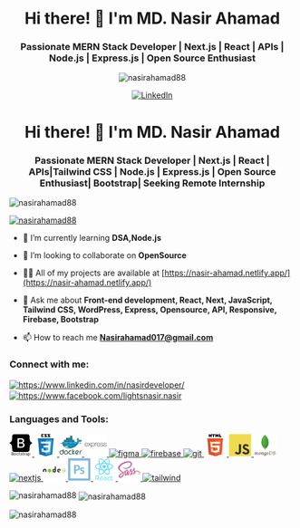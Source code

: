 <h1 align="center">Hi there! 👋 I'm MD. Nasir Ahamad</h1>
<h3 align="center">Passionate MERN Stack Developer | Next.js | React | APIs | Node.js | Express.js | Open Source Enthusiast</h3>

<p align="center">
  <img src="https://komarev.com/ghpvc/?username=nasirahamad88&label=Profile%20views&color=0e75b6&style=flat" alt="nasirahamad88" />
</p>

<p align="center">
  <a href="https://www.linkedin.com/in/nasirdeveloper/" target="_blank" title="LinkedIn">
    <img src="https://raw.githubusercontent.com/rahuldkjain/github-profile-readme-generator/master/src/images/icons/Social/linked-in-alt.svg" alt="LinkedIn" height="30" width="40" />
  </a>
</p>





<h1 align="center">Hi there! 👋 I'm MD. Nasir Ahamad</h1>
<h3 align="center">Passionate MERN Stack Developer | Next.js | React | APIs|Tailwind CSS | Node.js | Express.js | Open Source Enthusiast| Bootstrap| Seeking Remote Internship</h3>

<p align="left"> <img src="https://komarev.com/ghpvc/?username=nasirahamad88&label=Profile%20views&color=0e75b6&style=flat" alt="nasirahamad88" /> </p>

<p align="left"> <a href="https://github.com/ryo-ma/github-profile-trophy"><img src="https://github-profile-trophy.vercel.app/?username=nasirahamad88" alt="nasirahamad88" /></a> </p>

- 🌱 I’m currently learning **DSA,Node.js**

- 👯 I’m looking to collaborate on **OpenSource**

- 👨‍💻 All of my projects are available at [https://nasir-ahamad.netlify.app/](https://nasir-ahamad.netlify.app/)

- 💬 Ask me about **Front-end development, React, Next, JavaScript, Tailwind CSS, WordPress, Express, Opensource, API, Responsive, Firebase, Bootstrap**

- 📫 How to reach me **Nasirahamad017@gmail.com**

<h3 align="left">Connect with me:</h3>
<p align="left">
<a href="https://linkedin.com/in/https://www.linkedin.com/in/nasirdeveloper/" target="blank"><img align="center" src="https://raw.githubusercontent.com/rahuldkjain/github-profile-readme-generator/master/src/images/icons/Social/linked-in-alt.svg" alt="https://www.linkedin.com/in/nasirdeveloper/" height="30" width="40" /></a>
<a href="https://fb.com/https://www.facebook.com/lightsnasir.nasir" target="blank"><img align="center" src="https://raw.githubusercontent.com/rahuldkjain/github-profile-readme-generator/master/src/images/icons/Social/facebook.svg" alt="https://www.facebook.com/lightsnasir.nasir" height="30" width="40" /></a>
</p>

<h3 align="left">Languages and Tools:</h3>
<p align="left"> <a href="https://getbootstrap.com" target="_blank" rel="noreferrer"> <img src="https://raw.githubusercontent.com/devicons/devicon/master/icons/bootstrap/bootstrap-plain-wordmark.svg" alt="bootstrap" width="40" height="40"/> </a> <a href="https://www.w3schools.com/css/" target="_blank" rel="noreferrer"> <img src="https://raw.githubusercontent.com/devicons/devicon/master/icons/css3/css3-original-wordmark.svg" alt="css3" width="40" height="40"/> </a> <a href="https://www.docker.com/" target="_blank" rel="noreferrer"> <img src="https://raw.githubusercontent.com/devicons/devicon/master/icons/docker/docker-original-wordmark.svg" alt="docker" width="40" height="40"/> </a> <a href="https://expressjs.com" target="_blank" rel="noreferrer"> <img src="https://raw.githubusercontent.com/devicons/devicon/master/icons/express/express-original-wordmark.svg" alt="express" width="40" height="40"/> </a> <a href="https://www.figma.com/" target="_blank" rel="noreferrer"> <img src="https://www.vectorlogo.zone/logos/figma/figma-icon.svg" alt="figma" width="40" height="40"/> </a> <a href="https://firebase.google.com/" target="_blank" rel="noreferrer"> <img src="https://www.vectorlogo.zone/logos/firebase/firebase-icon.svg" alt="firebase" width="40" height="40"/> </a> <a href="https://git-scm.com/" target="_blank" rel="noreferrer"> <img src="https://www.vectorlogo.zone/logos/git-scm/git-scm-icon.svg" alt="git" width="40" height="40"/> </a> <a href="https://www.w3.org/html/" target="_blank" rel="noreferrer"> <img src="https://raw.githubusercontent.com/devicons/devicon/master/icons/html5/html5-original-wordmark.svg" alt="html5" width="40" height="40"/> </a> <a href="https://developer.mozilla.org/en-US/docs/Web/JavaScript" target="_blank" rel="noreferrer"> <img src="https://raw.githubusercontent.com/devicons/devicon/master/icons/javascript/javascript-original.svg" alt="javascript" width="40" height="40"/> </a> <a href="https://www.mongodb.com/" target="_blank" rel="noreferrer"> <img src="https://raw.githubusercontent.com/devicons/devicon/master/icons/mongodb/mongodb-original-wordmark.svg" alt="mongodb" width="40" height="40"/> </a> <a href="https://nextjs.org/" target="_blank" rel="noreferrer"> <img src="https://cdn.worldvectorlogo.com/logos/nextjs-2.svg" alt="nextjs" width="40" height="40"/> </a> <a href="https://nodejs.org" target="_blank" rel="noreferrer"> <img src="https://raw.githubusercontent.com/devicons/devicon/master/icons/nodejs/nodejs-original-wordmark.svg" alt="nodejs" width="40" height="40"/> </a> <a href="https://www.photoshop.com/en" target="_blank" rel="noreferrer"> <img src="https://raw.githubusercontent.com/devicons/devicon/master/icons/photoshop/photoshop-line.svg" alt="photoshop" width="40" height="40"/> </a> <a href="https://reactjs.org/" target="_blank" rel="noreferrer"> <img src="https://raw.githubusercontent.com/devicons/devicon/master/icons/react/react-original-wordmark.svg" alt="react" width="40" height="40"/> </a> <a href="https://sass-lang.com" target="_blank" rel="noreferrer"> <img src="https://raw.githubusercontent.com/devicons/devicon/master/icons/sass/sass-original.svg" alt="sass" width="40" height="40"/> </a> <a href="https://tailwindcss.com/" target="_blank" rel="noreferrer"> <img src="https://www.vectorlogo.zone/logos/tailwindcss/tailwindcss-icon.svg" alt="tailwind" width="40" height="40"/> </a> </p>

<p><img align="left" src="https://github-readme-stats.vercel.app/api/top-langs?username=nasirahamad88&show_icons=true&locale=en&layout=compact" alt="nasirahamad88" /></p>

<p>&nbsp;<img align="center" src="https://github-readme-stats.vercel.app/api?username=nasirahamad88&show_icons=true&locale=en" alt="nasirahamad88" /></p>

<p><img align="center" src="https://github-readme-streak-stats.herokuapp.com/?user=nasirahamad88&" alt="nasirahamad88" /></p>
